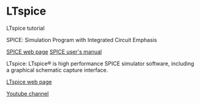# LTspice
LTspice tutorial

SPICE: Simulation Program with Integrated Circuit Emphasis

[SPICE web page](http://bwrcs.eecs.berkeley.edu/Classes/IcBook/SPICE/)
[SPICE user's manual](http://www.gianlucafiori.org/appunti/Spice_3f3_Users_Manual.pdf)

LTspice: LTspice® is high performance SPICE simulator software, including a graphical schematic capture interface.

[LTspice web page](https://www.analog.com/en/design-center/design-tools-and-calculators/ltspice-simulator.html)

[Youtube channel](https://www.youtube.com/channel/UCbDhO_e0nixt0I_4Qvklfyg)
